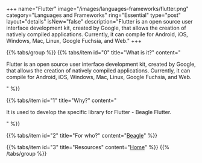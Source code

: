 +++
name="Flutter"
image="/images/languages-frameworks/flutter.png"
category="Languages and Frameworks"
ring="Essential"
type="post"
layout="details"
isNew="false"
description="Flutter is an open source user interface development kit, created by Google, that allows the creation of natively compiled applications. Currently, it can compile for Android, iOS, Windows, Mac, Linux, Google Fuchsia, and Web."
+++

{{% tabs/group %}}
  {{% tabs/item id="0" title="What is it?" content="<p>Flutter is an open source user interface development kit, created by Google, that allows the creation of natively compiled applications. Currently, it can compile for Android, iOS, Windows, Mac, Linux, Google Fuchsia, and Web.</p>" %}}

  {{% tabs/item id="1" title="Why?" content="<p>It is used to develop the specific library for Flutter - Beagle Flutter.</p>" %}}

  {{% tabs/item id="2" title="For who?" content="<a href='https://usebeagle.io/' target='_blank'>Beagle</a>" %}}

  {{% tabs/item id="3" title="Resources" content="<a href='https://flutter.dev/' target='_blank'>Home</a>" %}}
{{% /tabs/group %}}
